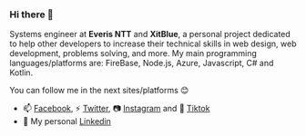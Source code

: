 ### Hi there 👋

Systems engineer at **Everis NTT**  and **XitBlue**, a personal project dedicated to help other developers to increase their technical skills in web design, web development, problems solving, and more. My main programming languages/platforms are: FireBase, Node.js, Azure, Javascript, C# and Kotlin.

You can follow me in the next sites/platforms 😊

- 📫 [Facebook](https://www.facebook.com/jean.am27/ "Vida MRR Blog"), ⚡ [Twitter](https://www.twitter.com/azabache_jean "Twitter profile"), 📷 [Instagram](https://www.instagram.com/jeanazabachem/ "Instagram account") and 🎵 [Tiktok](https://www.tiktok.com/@jeanam_7 "Tiktok profile")
- 💼 My personal [Linkedin](https://www.linkedin.com/in/jean-azabache-medina/ "Linkedin profile")
